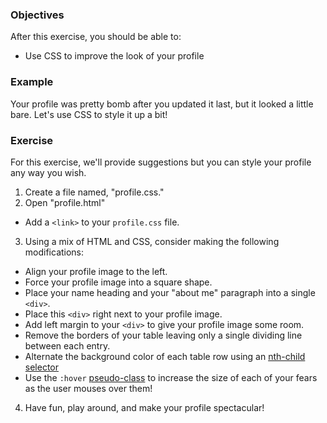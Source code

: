 ### Objectives

After this exercise, you should be able to:

- Use CSS to improve the look of your profile

### Example

Your profile was pretty bomb after you updated it last, but it looked a little bare. Let's use CSS to style it up a bit!

### Exercise

For this exercise, we'll provide suggestions but you can style your profile any way you wish.

1. Create a file named, "profile.css."
2. Open "profile.html"
- Add a `<link>` to your `profile.css` file.
3. Using a mix of HTML and CSS, consider making the following modifications:
- Align your profile image to the left.
- Force your profile image into a square shape.
- Place your name heading and your "about me" paragraph into a single `<div>`.
- Place this `<div>` right next to your profile image.
- Add left margin to your `<div>` to give your profile image some room.
- Remove the borders of your table leaving only a single dividing line between each entry.
- Alternate the background color of each table row using an [nth-child selector](https://css-tricks.com/how-nth-child-works/)
- Use the `:hover` [pseudo-class](http://www.w3schools.com/css/css_pseudo_classes.asp) to increase the size of each of your fears as the user mouses over them!
4. Have fun, play around, and make your profile spectacular!